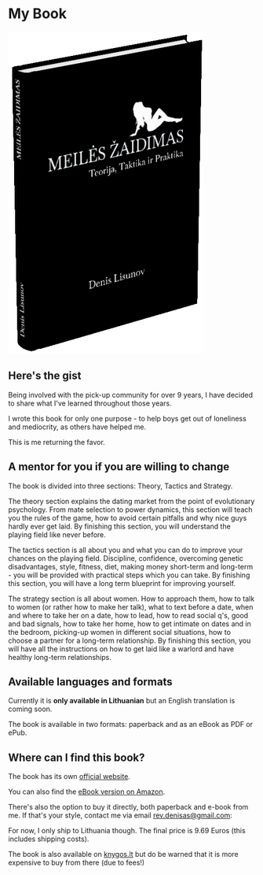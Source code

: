 # My Book

![Front cover](/static/images/cover.png)

## Here's the gist

Being involved with the pick-up community for over 9 years,
I have decided to share what I've learned throughout those years.

I wrote this book for only one purpose - to help boys get out of loneliness and mediocrity, as others have
helped me.

This is me returning the favor.

## A mentor for you if you are willing to change

The book is divided into three sections: Theory, Tactics and Strategy.

The theory section explains the dating market from the point of evolutionary psychology.
From mate selection to power dynamics, this section will teach you the rules of the game,
how to avoid certain pitfalls and why nice guys hardly ever get laid.
By finishing this section, you will understand the playing field like never before.

The tactics section is all about you and what you can do to improve your chances on the playing field. 
Discipline, confidence, overcoming genetic disadvantages, style, fitness, diet, making money short-term and long-term - you will be provided with practical steps which you can take. 
By finishing this section, you will have a long term blueprint for improving yourself.

The strategy section is all about women. How to approach them, how to talk to women (or rather 
how to make her talk), what to text before a date, when and where to take her on a date, how to lead, 
how to read social q's, good and bad signals,
how to take her home, how to get intimate on dates and in the bedroom, picking-up women in different social situations, how to choose a partner for a long-term relationship.
By finishing this section, you will have all the instructions on how to get laid like a warlord and have healthy long-term relationships.

## Available languages and formats

Currently it is **only available in Lithuanian** but an English translation is coming soon. 

The book is available in two formats: paperback and as an eBook as PDF or ePub.

## Where can I find this book?

The book has its own [official website](https://meileszaidimas.lt).

You can also find the [eBook version on Amazon](https://www.amazon.de/-/en/Denis-Lisunov-ebook/dp/B0BC1BTLCK).

There's also the option to buy it directly, both paperback and e-book from me. If that's your style, contact me via email [rev.denisas@gmail.com](mailto:rev.denisas@gmail.com):

For now, I only ship to Lithuania though. The final price is 9.69 Euros (this includes shipping costs).

The book is also available on [knygos.lt](https://www.knygos.lt/lt/knygos/meiles-zaidimas--teorija--taktika-ir-praktika/) but do be warned that it is more expensive to buy from there (due to fees!)